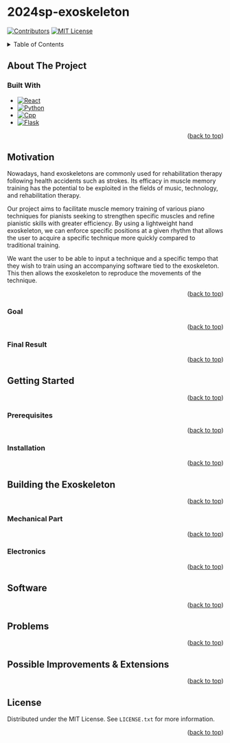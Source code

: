 # 2024sp-exoskeleton
<a name="readme-top"></a>

<!-- PROJECT SHIELDS -->
<!--
-->
[![Contributors][contributors-shield]][contributors-url]
[![MIT License][license-shield]][license-url]

<!-- MARKDOWN LINKS & IMAGES -->
<!-- https://www.markdownguide.org/basic-syntax/#reference-style-links -->
<!-- change the contributors page -->

<!-- TABLE OF CONTENTS -->
<details>
  <summary>Table of Contents</summary>
  <ol>
    <li>
      <a href="#about-the-project">About The Project</a>
      <ul>
        <li><a href="#built-with">Built With</a></li>
        <li><a href="#motivation">Motivation</a></li>
        <li><a href="#goal">Goal</a></li>
        <li><a href="#final-result">Final Result</a></li>
      </ul>
    </li>
    <li>
      <a href="#getting-started">Getting Started</a>
      <ul>
        <li><a href="#prerequisites">Prerequisites</a></li>
        <li><a href="#installation">Installation</a></li>
      </ul>
    </li>
    <li>
      <a href="#building-the-exoskeleton">Building the Exoskeleton</a>
      <ul>
        <li><a href="#mechanical-part">Mechanical Part</a></li>
        <li><a href="#electronics">Electronics</a></li>
      </ul>
    </li>
    <li><a href="#software">Software</a></li>
    <li><a href="#problems">Problems</a></li>
    <li><a href="#possible-improvements--extensions">Possible Improvements & Extensions</a></li>
    <li><a href="#license">License</a></li>
  </ol>
</details>

<!-- ABOUT THE PROJECT -->
## About The Project

### Built With 

* [![React][React.js]][React-url]
* [![Python][Python.org]][Python-url]
* [![Cpp][Cpp.org]][Cpp-url]
* [![Flask][Flask.com]][Flask-url]

<p align="right">(<a href="#readme-top">back to top</a>)</p>

## Motivation

Nowadays, hand exoskeletons are commonly used for rehabilitation therapy following health accidents such as strokes. Its efficacy in muscle memory training has the potential to be exploited in the fields of music, technology, and rehabilitation therapy.

Our project aims to facilitate muscle memory training of various piano techniques for pianists seeking to strengthen specific muscles and refine pianistic skills with greater efficiency. By using a lightweight hand exoskeleton, we can enforce specific positions at a given rhythm that allows the user to acquire a specific technique more quickly compared to traditional training.

We want the user to be able to input a technique and a specific tempo that they wish to train using an accompanying software tied to the exoskeleton. This then allows the exoskeleton to reproduce the movements of the technique.

<p align="right">(<a href="#readme-top">back to top</a>)</p>

### Goal

<p align="right">(<a href="#readme-top">back to top</a>)</p>

### Final Result

<p align="right">(<a href="#readme-top">back to top</a>)</p>

## Getting Started

<p align="right">(<a href="#readme-top">back to top</a>)</p>

### Prerequisites

<p align="right">(<a href="#readme-top">back to top</a>)</p>

### Installation

<p align="right">(<a href="#readme-top">back to top</a>)</p>

## Building the Exoskeleton

<p align="right">(<a href="#readme-top">back to top</a>)</p>

### Mechanical Part

<p align="right">(<a href="#readme-top">back to top</a>)</p>

### Electronics

<p align="right">(<a href="#readme-top">back to top</a>)</p>

## Software

<p align="right">(<a href="#readme-top">back to top</a>)</p>

## Problems

<p align="right">(<a href="#readme-top">back to top</a>)</p>

## Possible Improvements & Extensions

<p align="right">(<a href="#readme-top">back to top</a>)</p>

## License

Distributed under the MIT License. See `LICENSE.txt` for more information.

<p align="right">(<a href="#readme-top">back to top</a>)</p>

<!-- MARKDOWN LINKS & IMAGES -->
<!-- https://www.markdownguide.org/basic-syntax/#reference-style-links -->
[contributors-shield]: https://img.shields.io/badge/CONTRIBUTORS-6-brightgreen?style=for-the-badge 
[contributors-url]: https://github.com/othneildrew/Best-README-Template/graphs/contributors
[license-shield]: https://img.shields.io/badge/LICENSE-MIT-brightyellow?style=for-the-badge
[license-url]: https://github.com/epfl-cs358/2024sp-exoskeleton/blob/main/LICENSE


[React.js]: https://img.shields.io/badge/React-black?logo=react
[React-url]: https://reactjs.org/
[Python.org]: https://img.shields.io/badge/Python-brightgreeen?style=flat&logo=python&logoColor=FFE873&color=306998
[Python-url]: https://www.python.org/
[Flask.com]: https://img.shields.io/badge/Flask-black?style=plastic&logo=flask&color=%2361dafb
[Flask-url]: https://flask.palletsprojects.com/en/3.0.x/
[Cpp.org]: https://img.shields.io/badge/C%2B%2B-blue?logo=cplusplus
[Cpp-url]: https://isocpp.org/
